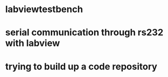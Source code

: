 # labviewtestbench
# serial communication through rs232 with labview
# trying to build up a code repository
